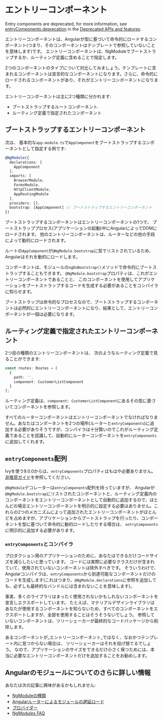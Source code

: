 # エントリーコンポーネント

<div class="alert is-helpful">

Entry components are deprecated, for more information, see
[entryComponents deprecation](guide/deprecations#entrycomponents-and-analyze_for_entry_components-no-longer-required)
in the [Deprecated APIs and features](guide/deprecations).

</div>

エントリーコンポーネントは、Angularが型に基づいて命令的にロードするコンポーネント(つまり、そのコンポーネントはテンプレートで参照していないことを意味します)です。 エントリーコンポーネントは、NgModuleでブートストラップするか、ルーティング定義に含めることで指定します。

<div class="alert is-helpful">

2つのコンポーネントのタイプについて対比してみましょう。テンプレートに含まれるコンポーネントは宣言的なコンポーネントになります。さらに、命令的にロードされるコンポーネントがあり、それがエントリーコンポーネントになります。

</div>


エントリーコンポーネントは主に2つ種類に分かれます:

* ブートストラップするルートコンポーネント.
* ルーティング定義で指定されたコンポーネント


## ブートストラップするエントリーコンポーネント


次は、
基本的な`app.module.ts`で`AppComponent`をブートストラップするコンポーネントとして指定する例です:

```typescript
@NgModule({
  declarations: [
    AppComponent
  ],
  imports: [
    BrowserModule,
    FormsModule,
    HttpClientModule,
    AppRoutingModule
  ],
  providers: [],
  bootstrap: [AppComponent] // ブートストラップするエントリーコンポーネント
})
```

ブートストラップするコンポーネントはエントリーコンポーネントの1つで、
ブートストラッププロセス(アプリケーションの起動)中にAngularによってDOMにロードされます。
他のエントリーコンポーネントは、ルーターなどの他の手段によって動的にロードされます。

ルートの`AppComponent`が`@NgModule.bootstrap`に型でリストされているため、Angularはそれを動的にロードします。

<div class="alert is-helpful">

コンポーネントは、モジュールの`ngDoBootstrap()`メソッドで命令的にブートストラップすることもできます。
`@NgModule.bootstrap`プロパティは、これがエントリーコンポーネントであることと、
このコンポーネントを使用してアプリケーションをブートストラップするコードを生成する必要があることをコンパイラに知らせます。

</div>


ブートストラップは命令的なプロセスなので、ブートストラップするコンポーネントは必然的にエントリーコンポーネントになり、結果として、エントリーコンポーネントが一個は必要になります。

## ルーティング定義で指定されたエントリーコンポーネント


2つ目の種類のエントリーコンポーネントは、
次のようなルーティング定義で見ることができます:

```typescript
const routes: Routes = [
  {
    path: '',
    component: CustomerListComponent
  }
];
```

ルーティング定義は、`component: CustomerListComponent`にあるその型に基づいてコンポーネントを参照します。

すべてのルーターコンポーネントはエントリーコンポーネントでなければなりません。あなたはコンポーネントを2つの場所(ルーターと`entryComponents`)に追加する必要がありそうですが、コンパイラは十分賢いのでこれがルーティング定義であることを認識して、自動的にルーターコンポーネントを`entryComponents`に追加してくれます。


## `entryComponents`配列
<div class="alert is-helpful">

   Ivyを使う9.0.0からは、`entryComponents`プロパティはもはや必要ありません。[非推奨ガイド](guide/deprecations#entryComponents)を参照してください。

</div>

`@NgModule`デコレーターは`entryComponents`配列を持っていますが、
Angularが`@NgModule.bootstrap`にリストされたコンポーネントと、ルーティング定義内のコンポーネントをエントリーコンポーネントとして自動的に追加するので、ほとんどの場合エントリーコンポーネントを明示的に設定する必要はありません。これらの2つのメカニズムによって追加されたエントリーコンポーネントがほとんどを占めますが、アプリケーションからブートストラップを行ったり、コンポーネントを型に基づいて命令的に動的ロードしたりする場合は、
`entryComponents`に明示的に追加する必要があります。

### `entryComponents`とコンパイラ

プロダクション用のアプリケーションのために、あなたはできるだけコードサイズを減らしたいと思っています。
コードには実際に必要なクラスだけが含まれていて、使用されていないコンポーネントは除外すべきです。
そういうわけで、Angularコンパイラは、`entryComponents`から到達可能なコンポーネントだけのコードを生成します(これはつまり、`@NgModule.declarations`に参照を追加しても、必ずしも最終的なバンドルには含まれないことを意味します)。

事実、多くのライブラリはまったく使用されないかもしれないコンポーネントを宣言しエクスポートしています。
たとえば、マテリアルデザインライブラリはあなたが使用するコンポーネントを知らないため、すべてのコンポーネントをエクスポートしますが、全部を使用することはそうそうないでしょう。
参照していないコンポーネントは、ツリーシェーカーが最終的なコードパッケージから削除します。

あるコンポーネントが_エントリーコンポーネント_ではなく、なおかつテンプレート内に見つからない場合は、
ツリーシェーカーはそれを投げ捨てるでしょう。
なので、アプリケーションのサイズをできるだけ小さく保つためには、本当に必要なエントリーコンポーネントだけを追加することをお勧めします。


## Angularのモジュールについてのさらに詳しい情報

あなたは次の記事に興味があるかもしれません:
* [NgModuleの種類](guide/module-types)
* [Angularルーターによるモジュールの遅延ロード](guide/lazy-loading-ngmodules)
* [プロバイダー](guide/providers)
* [NgModules FAQ](guide/ngmodule-faq)
